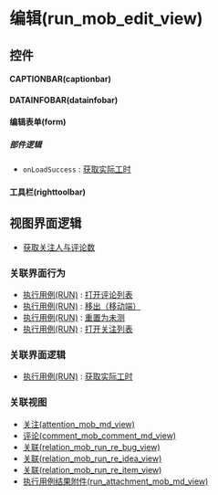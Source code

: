 # 编辑(run_mob_edit_view)  <!-- {docsify-ignore-all} -->



## 控件
#### CAPTIONBAR(captionbar)
#### DATAINFOBAR(datainfobar)
#### 编辑表单(form)

##### 部件逻辑
* `onLoadSuccess` : [获取实际工时](module/TestMgmt/run/uilogic/get_actual_workload)
#### 工具栏(righttoolbar)

## 视图界面逻辑
  * [获取关注人与评论数](module/TestMgmt/test_case/uilogic/fill_att_com_count)


### 关联界面行为
  * [执行用例(RUN)](module/TestMgmt/run) : [打开评论列表](module/TestMgmt/run#界面行为)
  * [执行用例(RUN)](module/TestMgmt/run) : [移出（移动端）](module/TestMgmt/run#界面行为)
  * [执行用例(RUN)](module/TestMgmt/run) : [重置为未测](module/TestMgmt/run#界面行为)
  * [执行用例(RUN)](module/TestMgmt/run) : [打开关注列表](module/TestMgmt/run#界面行为)

### 关联界面逻辑
  * [执行用例(RUN)](module/TestMgmt/run) : [获取实际工时](module/TestMgmt/run/uilogic/get_actual_workload)

### 关联视图
  * [关注(attention_mob_md_view)](app/view/attention_mob_md_view)
  * [评论(comment_mob_comment_md_view)](app/view/comment_mob_comment_md_view)
  * [关联(relation_mob_run_re_bug_view)](app/view/relation_mob_run_re_bug_view)
  * [关联(relation_mob_run_re_idea_view)](app/view/relation_mob_run_re_idea_view)
  * [关联(relation_mob_run_re_item_view)](app/view/relation_mob_run_re_item_view)
  * [执行用例结果附件(run_attachment_mob_md_view)](app/view/run_attachment_mob_md_view)

<script>
 const { createApp } = Vue
  createApp({
    data() {
      return {

      }
    }
  }).use(ElementPlus).mount('#app')
</script>
